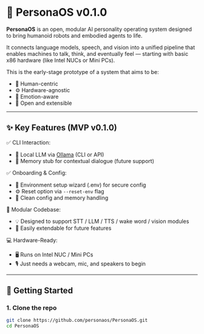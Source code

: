 # 🤖 PersonaOS v0.1.0

**PersonaOS** is an open, modular AI personality operating system designed to bring humanoid robots and embodied agents to life.

It connects language models, speech, and vision into a unified pipeline that enables machines to talk, think, and eventually feel — starting with basic x86 hardware (like Intel NUCs or Mini PCs).

This is the early-stage prototype of a system that aims to be:
- 🤝 Human-centric  
- ⚙️ Hardware-agnostic  
- 🧠 Emotion-aware  
- 🧩 Open and extensible  

---

## ✨ Key Features (MVP v0.1.0)

✅ CLI Interaction:
- 🧠 Local LLM via [Ollama](https://ollama.com) (CLI or API)
- 🧠 Memory stub for contextual dialogue (future support)

✅ Onboarding & Config:
- 🔐 Environment setup wizard (.env) for secure config
- ⚙️ Reset option via `--reset-env` flag
- 📁 Clean config and memory handling

🧱 Modular Codebase:
- 💡 Designed to support STT / LLM / TTS / wake word / vision modules
- 🔌 Easily extendable for future features

💻 Hardware-Ready:
- 🖥️ Runs on Intel NUC / Mini PCs
- 🎙️ Just needs a webcam, mic, and speakers to begin

---

## 🚀 Getting Started

### 1. Clone the repo

```bash
git clone https://github.com/personaos/PersonaOS.git
cd PersonaOS
